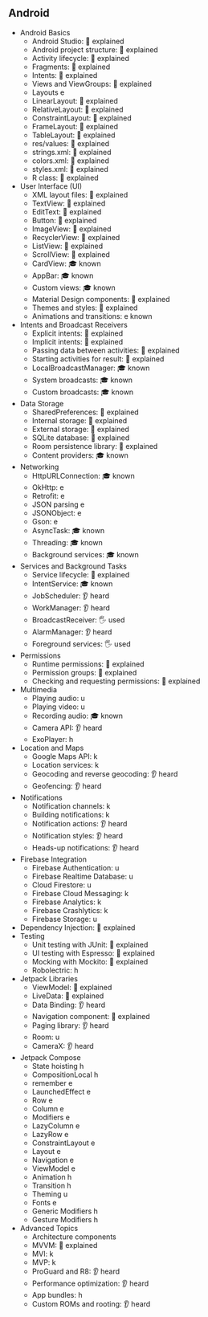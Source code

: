 ## Android

- Android Basics
  - Android Studio: 🙋 explained
  - Android project structure: 🙋 explained
  - Activity lifecycle: 🙋 explained
  - Fragments: 🙋 explained
  - Intents: 🙋 explained
  - Views and ViewGroups: 🙋 explained
  - Layouts e
  - LinearLayout: 🙋 explained
  - RelativeLayout: 🙋 explained
  - ConstraintLayout: 🙋 explained
  - FrameLayout: 🙋 explained
  - TableLayout: 🙋 explained
  - res/values: 🙋 explained
  - strings.xml: 🙋 explained
  - colors.xml: 🙋 explained
  - styles.xml: 🙋 explained
  - R class: 🙋 explained
- User Interface (UI)
  - XML layout files: 🙋 explained
  - TextView: 🙋 explained
  - EditText: 🙋 explained
  - Button: 🙋 explained
  - ImageView: 🙋 explained
  - RecyclerView: 🙋 explained
  - ListView: 🙋 explained
  - ScrollView: 🙋 explained
  - CardView: 🎓 known
  - AppBar: 🎓 known
  - Custom views: 🎓 known
  - Material Design components: 🙋 explained
  - Themes and styles: 🙋 explained
  - Animations and transitions: e known
- Intents and Broadcast Receivers
  - Explicit intents: 🙋 explained
  - Implicit intents: 🙋 explained
  - Passing data between activities: 🙋 explained
  - Starting activities for result: 🙋 explained
  - LocalBroadcastManager: 🎓 known
  - System broadcasts: 🎓 known
  - Custom broadcasts: 🎓 known
- Data Storage
  - SharedPreferences: 🙋 explained
  - Internal storage: 🙋 explained
  - External storage: 🙋 explained
  - SQLite database: 🙋 explained
  - Room persistence library: 🙋 explained
  - Content providers: 🎓 known
- Networking
  - HttpURLConnection: 🎓 known
  - OkHttp: e
  - Retrofit: e
  - JSON parsing e
  - JSONObject: e
  - Gson: e
  - AsyncTask: 🎓 known
  - Threading: 🎓 known
  - Background services: 🎓 known
- Services and Background Tasks
  - Service lifecycle: 🙋 explained
  - IntentService: 🎓 known
  - JobScheduler: 👂 heard
  - WorkManager: 👂 heard
  - BroadcastReceiver: 🖐️ used
  - AlarmManager: 👂 heard
  - Foreground services: 🖐️ used
- Permissions
  - Runtime permissions: 🙋 explained
  - Permission groups: 🙋 explained
  - Checking and requesting permissions: 🙋 explained
- Multimedia
  - Playing audio: u
  - Playing video: u
  - Recording audio: 🎓 known
  - Camera API: 👂 heard
  - ExoPlayer: h
- Location and Maps
  - Google Maps API: k
  - Location services: k
  - Geocoding and reverse geocoding: 👂 heard
  - Geofencing: 👂 heard
- Notifications
  - Notification channels: k
  - Building notifications: k
  - Notification actions: 👂 heard
  - Notification styles: 👂 heard
  - Heads-up notifications: 👂 heard
- Firebase Integration
  - Firebase Authentication: u
  - Firebase Realtime Database: u
  - Cloud Firestore: u
  - Firebase Cloud Messaging: k
  - Firebase Analytics: k
  - Firebase Crashlytics: k
  - Firebase Storage: u
- Dependency Injection: 🙋 explained
- Testing
  - Unit testing with JUnit: 🙋 explained
  - UI testing with Espresso: 🙋 explained
  - Mocking with Mockito: 🙋 explained
  - Robolectric: h
- Jetpack Libraries
  - ViewModel: 🙋 explained
  - LiveData: 🙋 explained
  - Data Binding: 👂 heard
  - Navigation component: 🙋 explained
  - Paging library: 👂 heard
  - Room: u
  - CameraX: 👂 heard
- Jetpack Compose
  - State hoisting h
  - CompositionLocal h
  - remember e
  - LaunchedEffect e
  - Row e
  - Column e
  - Modifiers e
  - LazyColumn e
  - LazyRow e
  - ConstraintLayout e
  - Layout e
  - Navigation e
  - ViewModel e 
  - Animation h
  - Transition h
  - Theming u
  - Fonts e
  - Generic Modifiers h 
  - Gesture Modifiers h
- Advanced Topics
  - Architecture components
  - MVVM: 🙋 explained
  - MVI: k
  - MVP: k
  - ProGuard and R8: 👂 heard
  - Performance optimization: 👂 heard
  - App bundles: h
  - Custom ROMs and rooting: 👂 heard
